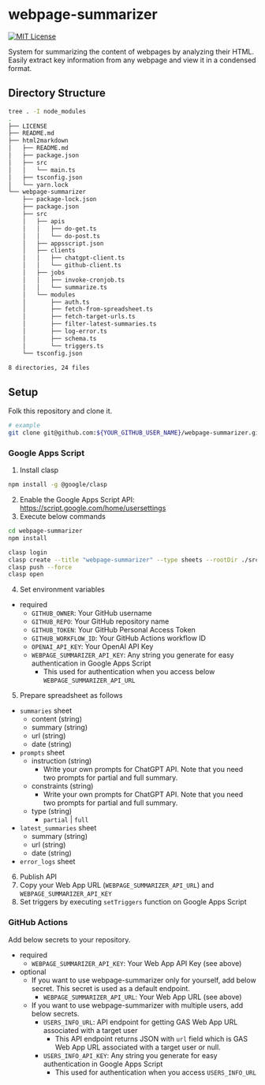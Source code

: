 # webpage-summarizer

[![MIT License](http://img.shields.io/badge/license-MIT-blue.svg?style=flat)](LICENSE)

System for summarizing the content of webpages by analyzing their HTML. Easily extract key information from any webpage and view it in a condensed format.

## Directory Structure

```sh
tree . -I node_modules
.
├── LICENSE
├── README.md
├── html2markdown
│   ├── README.md
│   ├── package.json
│   ├── src
│   │   └── main.ts
│   ├── tsconfig.json
│   └── yarn.lock
└── webpage-summarizer
    ├── package-lock.json
    ├── package.json
    ├── src
    │   ├── apis
    │   │   ├── do-get.ts
    │   │   └── do-post.ts
    │   ├── appsscript.json
    │   ├── clients
    │   │   ├── chatgpt-client.ts
    │   │   └── github-client.ts
    │   ├── jobs
    │   │   ├── invoke-cronjob.ts
    │   │   └── summarize.ts
    │   └── modules
    │       ├── auth.ts
    │       ├── fetch-from-spreadsheet.ts
    │       ├── fetch-target-urls.ts
    │       ├── filter-latest-summaries.ts
    │       ├── log-error.ts
    │       ├── schema.ts
    │       └── triggers.ts
    └── tsconfig.json

8 directories, 24 files
```

## Setup

Folk this repository and clone it.

```sh
# example
git clone git@github.com:${YOUR_GITHUB_USER_NAME}/webpage-summarizer.git
```

### Google Apps Script

1. Install clasp

```sh
npm install -g @google/clasp
```

2. Enable the Google Apps Script API: https://script.google.com/home/usersettings
3. Execute below commands

```sh
cd webpage-summarizer
npm install

clasp login
clasp create --title "webpage-summarizer" --type sheets --rootDir ./src
clasp push --force
clasp open
```

4. Set environment variables

- required
  - `GITHUB_OWNER`: Your GitHub username
  - `GITHUB_REPO`: Your GitHub repository name
  - `GITHUB_TOKEN`: Your GitHub Personal Access Token
  - `GITHUB_WORKFLOW_ID`: Your GitHub Actions workflow ID
  - `OPENAI_API_KEY`: Your OpenAI API Key
  - `WEBPAGE_SUMMARIZER_API_KEY`: Any string you generate for easy authentication in Google Apps Script
    - This used for authentication when you access below `WEBPAGE_SUMMARIZER_API_URL`

5. Prepare spreadsheet as follows

- `summaries` sheet
  - content (string)
  - summary (string)
  - url (string)
  - date (string)
- `prompts` sheet
  - instruction (string)
    - Write your own prompts for ChatGPT API. Note that you need two prompts for partial and full summary.
  - constraints (string)
    - Write your own prompts for ChatGPT API. Note that you need two prompts for partial and full summary.
  - type (string)
    - `partial` | `full`
- `latest_summaries` sheet
  - summary (string)
  - url (string)
  - date (string)
- `error_logs` sheet

6. Publish API
7. Copy your Web App URL (`WEBPAGE_SUMMARIZER_API_URL`) and `WEBPAGE_SUMMARIZER_API_KEY`
8. Set triggers by executing `setTriggers` function on Google Apps Script

### GitHub Actions

Add below secrets to your repository.

- required
  - `WEBPAGE_SUMMARIZER_API_KEY`: Your Web App API Key (see above)
- optional
  - If you want to use webpage-summarizer only for yourself, add below secret. This secret is used as a default endpoint.
    - `WEBPAGE_SUMMARIZER_API_URL`: Your Web App URL (see above)
  - If you want to use webpage-summarizer with multiple users, add below secrets.
    - `USERS_INFO_URL`: API endpoint for getting GAS Web App URL associated with a target user
      - This API endpoint returns JSON with `url` field which is GAS Web App URL associated with a target user or null.
    - `USERS_INFO_API_KEY`: Any string you generate for easy authentication in Google Apps Script
      - This used for authentication when you access `USERS_INFO_URL`
